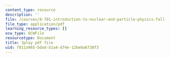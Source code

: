 ```yaml
---
content_type: resource
description: ''
file: /courses/8-701-introduction-to-nuclear-and-particle-physics-fall-2020/f811a965bdadb1a4d74e12be8a6738f3_X4Y9n_c1ej8.pdf
file_type: application/pdf
learning_resource_types: []
ocw_type: OCWFile
resourcetype: Document
title: 3play pdf file
uid: f811a965-bdad-b1a4-d74e-12be8a6738f3
---
```

